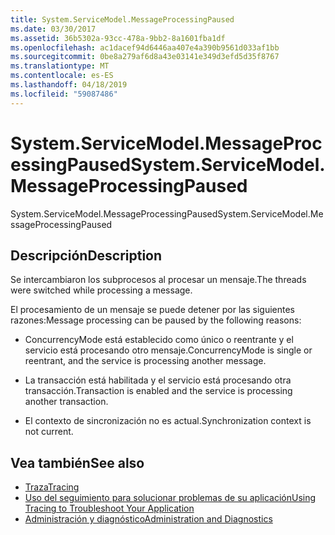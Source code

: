 ```yaml
---
title: System.ServiceModel.MessageProcessingPaused
ms.date: 03/30/2017
ms.assetid: 36b5302a-93cc-478a-9bb2-8a1601fba1df
ms.openlocfilehash: ac1dacef94d6446aa407e4a390b9561d033af1bb
ms.sourcegitcommit: 0be8a279af6d8a43e03141e349d3efd5d35f8767
ms.translationtype: MT
ms.contentlocale: es-ES
ms.lasthandoff: 04/18/2019
ms.locfileid: "59087486"
---
```

# <a name="systemservicemodelmessageprocessingpaused"></a><span data-ttu-id="ab14e-102">System.ServiceModel.MessageProcessingPaused</span><span class="sxs-lookup"><span data-stu-id="ab14e-102">System.ServiceModel.MessageProcessingPaused</span></span>
<span data-ttu-id="ab14e-103">System.ServiceModel.MessageProcessingPaused</span><span class="sxs-lookup"><span data-stu-id="ab14e-103">System.ServiceModel.MessageProcessingPaused</span></span>  
  
## <a name="description"></a><span data-ttu-id="ab14e-104">Descripción</span><span class="sxs-lookup"><span data-stu-id="ab14e-104">Description</span></span>  
 <span data-ttu-id="ab14e-105">Se intercambiaron los subprocesos al procesar un mensaje.</span><span class="sxs-lookup"><span data-stu-id="ab14e-105">The threads were switched while processing a message.</span></span>  
  
 <span data-ttu-id="ab14e-106">El procesamiento de un mensaje se puede detener por las siguientes razones:</span><span class="sxs-lookup"><span data-stu-id="ab14e-106">Message processing can be paused by the following reasons:</span></span>  
  
-   <span data-ttu-id="ab14e-107">ConcurrencyMode está establecido como único o reentrante y el servicio está procesando otro mensaje.</span><span class="sxs-lookup"><span data-stu-id="ab14e-107">ConcurrencyMode is single or reentrant, and the service is processing another message.</span></span>  
  
-   <span data-ttu-id="ab14e-108">La transacción está habilitada y el servicio está procesando otra transacción.</span><span class="sxs-lookup"><span data-stu-id="ab14e-108">Transaction is enabled and the service is processing another transaction.</span></span>  
  
-   <span data-ttu-id="ab14e-109">El contexto de sincronización no es actual.</span><span class="sxs-lookup"><span data-stu-id="ab14e-109">Synchronization context is not current.</span></span>  
  
## <a name="see-also"></a><span data-ttu-id="ab14e-110">Vea también</span><span class="sxs-lookup"><span data-stu-id="ab14e-110">See also</span></span>

- [<span data-ttu-id="ab14e-111">Traza</span><span class="sxs-lookup"><span data-stu-id="ab14e-111">Tracing</span></span>](../../../../../docs/framework/wcf/diagnostics/tracing/index.md)
- [<span data-ttu-id="ab14e-112">Uso del seguimiento para solucionar problemas de su aplicación</span><span class="sxs-lookup"><span data-stu-id="ab14e-112">Using Tracing to Troubleshoot Your Application</span></span>](../../../../../docs/framework/wcf/diagnostics/tracing/using-tracing-to-troubleshoot-your-application.md)
- [<span data-ttu-id="ab14e-113">Administración y diagnóstico</span><span class="sxs-lookup"><span data-stu-id="ab14e-113">Administration and Diagnostics</span></span>](../../../../../docs/framework/wcf/diagnostics/index.md)

